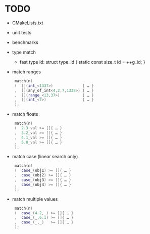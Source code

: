 # TODO

* CMakeLists.txt
* unit tests
* benchmarks
* type match
  * fast type id: struct type_id { static const size_t id = ++g_id; }
* match ranges
  ```c++
   match(n)
   (  [](int_<1337>)             { … }
   ,  [](any_of_int<4,2,7,1338>) { … }
   ,  [](range_<13,37>)          { … }
   ,  [](int_<7>)                { … }
   );
  ```
* match floats
  ```c++
   match(n)
   (  2.3_val >= []{ … }
   ,  3.2_val >= []{ … }
   ,  4.1_val >= []{ … }
   ,  5.0_val >= []{ … }
   );
  ```
* match case (linear search only)
  ```c++
   match(n)
   (  case_(obj1) >= []{ … }
   ,  case_(obj2) >= []{ … }
   ,  case_(obj3) >= []{ … }
   ,  case_(obj4) >= []{ … }
   );
  ```

* match multiple values
  ```c++
   match(n)
   (  case_(4.2,_) >= []{ … }
   ,  case_(_,6.1) >= []{ … }
   ,  case_(_,_)   >= []{ … }
   );
  ```
